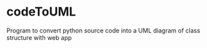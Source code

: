 # codeToUML
Program to convert python source code into a UML diagram of class structure with web app 
